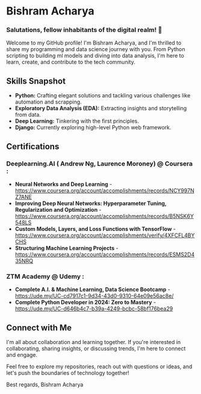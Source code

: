 # Bishram Acharya

### Salutations, fellow inhabitants of the digital realm! 👋

Welcome to my GitHub profile! I'm Bishram Acharya, and I'm thrilled to share my programming and data science journey with you. From Python scripting to building ml models and diving into data analysis, I'm here to learn, create, and contribute to the tech community.

## Skills Snapshot

- **Python:** Crafting elegant solutions and tackling various challenges like automation and scrapping.
- **Exploratory Data Analysis (EDA):** Extracting insights and storytelling from data.
- **Deep Learning:** Tinkering with the first principles.
- **Django:** Currently exploring high-level Python web framework.


## Certifications

### **Deeplearning.AI ( Andrew Ng, Laurence Moroney) @ Coursera** :

- **Neural Networks and Deep Learning** - https://www.coursera.org/account/accomplishments/records/NCY997NZ7ANE
- **Improving Deep Neural Networks: Hyperparameter Tuning, Regularization and Optimization** - https://www.coursera.org/account/accomplishments/records/B5NSK6Y548LS
- **Custom Models, Layers, and Loss Functions with TensorFlow** - https://www.coursera.org/account/accomplishments/verify/4XFCFL4BYCHS
- **Structuring Machine Learning Projects** - https://www.coursera.org/account/accomplishments/records/ESMS2D435NRQ 

### **ZTM Academy @ Udemy** :

- **Complete A.I. & Machine Learning, Data Science Bootcamp** - https://ude.my/UC-cd7917c1-9d34-43d0-9310-64e09e56ac8e/
- **Complete Python Developer in 2024: Zero to Mastery** - https://ude.my/UC-d646b4c7-b39a-4249-bcbc-58bf176bea29

## Connect with Me

I'm all about collaboration and learning together. If you're interested in collaborating, sharing insights, or discussing trends, I'm here to connect and engage.

Feel free to explore my repositories, reach out with questions or ideas, and let's push the boundaries of technology together!

Best regards,
Bishram Acharya

